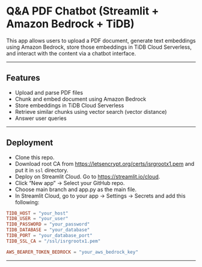 # Q&A PDF Chatbot (Streamlit + Amazon Bedrock + TiDB)

This app allows users to upload a PDF document, generate text embeddings using Amazon Bedrock, store those embeddings in TiDB Cloud Serverless, and interact with the content via a chatbot interface.

---

## Features

- Upload and parse PDF files
- Chunk and embed document using Amazon Bedrock
- Store embeddings in TiDB Cloud Serverless
- Retrieve similar chunks using vector search (vector distance)
- Answer user queries 

---


## Deployment

- Clone this repo.
- Download root CA from https://letsencrypt.org/certs/isrgrootx1.pem and put it in `ssl` directory.
- Deploy on Streamlit Cloud. Go to https://streamlit.io/cloud.
- Click “New app” → Select your GitHub repo.
- Choose main branch and app.py as the main file.
- In Streamlit Cloud, go to your app → Settings → Secrets and add this following:

```toml
TIDB_HOST = "your_host"
TIDB_USER = "your_user"
TIDB_PASSWORD = "your_password"
TIDB_DATABASE = "your_database"
TIDB_PORT = "your_database_port"
TIDB_SSL_CA = "/ssl/isrgrootx1.pem"

AWS_BEARER_TOKEN_BEDROCK = "your_aws_bedrock_key"

```
---
